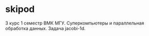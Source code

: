 # skipod
3 курс 1 семестр ВМК МГУ. Суперкомпьютеры и параллельная обработка данных. Задача jacobi-1d.

